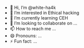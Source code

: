 - 👋 Hi, I’m @white-ha4k
- 👀 I’m interested in Ethical hacking
- 🌱 I’m currently learning CEH
- 💞️ I’m looking to collaborate on ...
- 📫 How to reach me ...
- 😄 Pronouns: ...
- ⚡ Fun fact: ...

<!---
white-ha4k/white-ha4k is a ✨ special ✨ repository because its `README.md` (this file) appears on your GitHub profile.
You can click the Preview link to take a look at your changes.
--->

